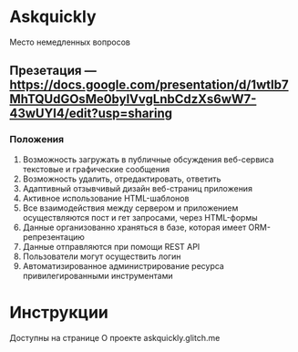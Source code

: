 # Askquickly
Место немедленных вопросов
## Презетация — https://docs.google.com/presentation/d/1wtlb7MhTQUdGOsMe0bylVvgLnbCdzXs6wW7-43wUYI4/edit?usp=sharing
### Положения
1. Возможность загружать в публичные обсуждения веб-сервиса текстовые и графические сообщения
2. Возможность удалить, отредактировать, ответить
3. Адаптивный отзывчивый дизайн веб-страниц приложения
4. Активное использование HTML-шаблонов
5. Все взаимодействия между сервером и приложением осуществляются пост и гет запросами, через HTML-формы
6. Данные организованно храняться в базе, которая имеет ORM-репрезентацию
7. Данные отправляются при помощи REST API
8. Пользователи могут осуществить логин
9. Автоматизированное администрирование ресурса привилегированными инструментами
# Инструкции
Доступны на странице О проекте
askquickly.glitch.me
